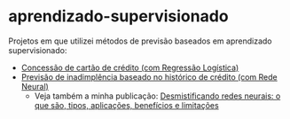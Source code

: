 # aprendizado-supervisionado
Projetos em que utilizei métodos de previsão baseados em aprendizado supervisionado:

- <a href="https://github.com/cwaltrick/aprendizado-supervisionado/blob/main/concessao_cartao_credito.ipynb">Concessão de cartão de crédito (com Regressão Logística)</a>
- <a href="https://github.com/cwaltrick/aprendizado-supervisionado/blob/main/previsao_inadimplencia_treino.py">Previsão de inadimplência baseado no histórico de crédito (com Rede Neural)</a>
  - Veja também a minha publicação: <a href="https://medium.com/camilawaltrick/introducao-redes-neurais-o-que-sao-tipos-aplicacoes-beneficios-e-limitacoes-de-uso-6676b317f596">Desmistificando redes neurais: o que são, tipos, aplicações, benefícios e limitações</a>
